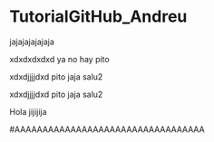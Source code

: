 # TutorialGitHub_Andreu
jajajajajajaja

xdxdxdxdxd
ya no hay pito

xdxdjjjjdxd
pito
jaja salu2

xdxdjjjjdxd
pito
jaja salu2

Hola jijijija

#AAAAAAAAAAAAAAAAAAAAAAAAAAAAAAAAAA
